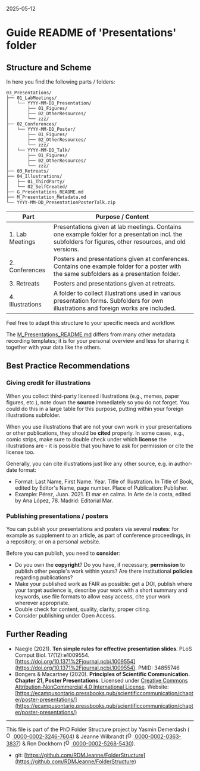 2025-05-12

# Guide README of 'Presentations' folder

## Structure and Scheme

In here you find the following parts / folders:

```
03_Presentations/
├── 01_LabMeetings/
│   └── YYYY-MM-DD_Presentation/
│       ├── 01_Figures/
│       ├── 02_OtherResources/
│       └── zzz/
├── 02_Conferences/
│   └── YYYY-MM-DD_Poster/
│       ├── 01_Figures/
│       ├── 02_OtherResources/
│       └── zzz/
│   └── YYYY-MM-DD_Talk/
│       ├── 01_Figures/
│       ├── 02_OtherResources/
│       └── zzz/
├── 03_Retreats/
├── 04_Illustrations/
│   ├── 01_ThirdParty/
│   └── 02_SelfCreated/
├── G_Presentations_README.md
├── M_Presentation_Metadata.md
└── YYYY-MM-DD_PresentationPosterTalk.zip

```


| Part         		| Purpose / Content   |
|--------------		|-----------|
| 1. Lab Meetings 		| Presentations given at lab meetings. Contains one example folder for a presentation incl. the subfolders for figures, other resources, and old versions.|
| 2. Conferences  		| Posters and presentations given at conferences. Contains one example folder for a poster with the same subfolders as a presentation folder.|
| 3. Retreats 	| Posters and presentations given at retreats. |
| 4. Illustrations 	| A folder to collect illustrations used in various presentation forms. Subfolders for own illustrations and foreign works are included. |

Feel free to adapt this structure to your specific needs and workflow.

The [M_Presentations_README.md](/PhD/03_Presentations/M_Presentation-Metadata.md) differs from many other metadata recording templates; it is for your personal overview and less for sharing it together with your data like the others.


## Best Practice Recommendations

### Giving credit for illustrations
When you collect third-party licensed illustrations (e.g., memes, paper figures, etc.), note down the **source** immediately so you do not forget. You could do this in a large table for this purpose, putting within your foreign illustrations subfolder.

When you use illustrations that are not your own work in your presentations or other publications, they should be **cited** properly. In some cases, e.g., comic strips, make sure to double check under which **license** the illustrations are - it is possible that you have to ask for permission or cite the license too.

Generally, you can cite illustrations just like any other source, e.g. in author-date format:
* Format: Last Name, First Name. Year. Title of Illustration. In Title of Book, edited by Editor's Name, page number. Place of Publication: Publisher.
* Example: Pérez, Juan. 2021. El mar en calma. In Arte de la costa, edited by Ana López, 78. Madrid: Editorial Mar.


### Publishing presentations / posters
You can publish your presentations and posters via several **routes**: for example as supplement to an article, as part of conference proceedings, in a repository, or on a personal website.

Before you can publish, you need to **consider**:
* Do you own the **copyright**? Do you have, if necessary, **permission** to publish other people's work within yours? Are there institutional **policies** regarding publications?
* Make your published work as FAIR as possible: get a DOI, publish where your target audience is, describe your work with a short summary and keywords, use file formats to allow easy access,  cite your work wherever appropriate.
* Double check for content, quality, clarity, proper citing.
* Consider publishing under Open Access.


## Further Reading
* Naegle (2021). **Ten simple rules for effective presentation slides**. PLoS Comput Biol. 17(12):e1009554. [https://doi.org/10.1371%2Fjournal.pcbi.1009554](https://doi.org/10.1371%2Fjournal.pcbi.1009554). PMID: 34855746
* Bongers & Macartney (2020). **Principles of Scientific Communication. Chapter 21, Poster Presentations**. Licensed under [Creative Commons Attribution-NonCommercial 4.0 International License](https://creativecommons.org/licenses/by-nc/4.0/). Website: [https://ecampusontario.pressbooks.pub/scientificcommunication/chapter/poster-presentations/](https://ecampusontario.pressbooks.pub/scientificcommunication/chapter/poster-presentations/)


_____

This file is part of the PhD Folder Structure project by Yasmin Demerdash (<a href="https://orcid.org/0000-0002-3246-7604"><img alt="ORCID logo" src="https://info.orcid.org/wp-content/uploads/2019/11/orcid_16x16.png" width="16" height="16" /> 0000-0002-3246-7604</a>) & Jeanne  Wilbrandt (<a href="https://orcid.org/0000-0002-0363-3837"><img alt="ORCID logo" src="https://info.orcid.org/wp-content/uploads/2019/11/orcid_16x16.png" width="16" height="16" /> 0000-0002-0363-3837</a>) & Ron Dockhorn (<a href="https://orcid.org/0000-0002-5268-5430"><img alt="ORCID logo" src="https://info.orcid.org/wp-content/uploads/2019/11/orcid_16x16.png" width="16" height="16" /> 0000-0002-5268-5430</a>).

* git: [https://github.com/RDMJeanne/FolderStructure](https://github.com/RDMJeanne/FolderStructure)

